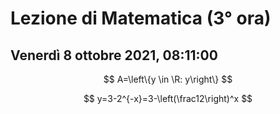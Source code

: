 # Lezione di Matematica (3° ora) 
## Venerdì 8 ottobre 2021, 08:11:00

$$
A=\left\{y 	\in  	\R: y\right\}
$$



$$
y=3-2^{-x}=3-\left(\frac12\right)^x
$$
<!--stackedit_data:
eyJoaXN0b3J5IjpbLTE0MDI3MjcwOTFdfQ==
-->